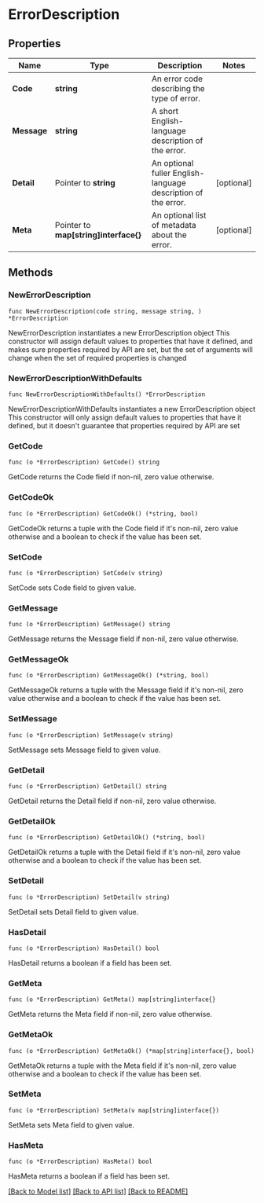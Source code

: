 # ErrorDescription

## Properties

Name | Type | Description | Notes
------------ | ------------- | ------------- | -------------
**Code** | **string** | An error code describing the type of error. | 
**Message** | **string** | A short English-language description of the error. | 
**Detail** | Pointer to **string** | An optional fuller English-language description of the error. | [optional] 
**Meta** | Pointer to **map[string]interface{}** | An optional list of metadata about the error. | [optional] 

## Methods

### NewErrorDescription

`func NewErrorDescription(code string, message string, ) *ErrorDescription`

NewErrorDescription instantiates a new ErrorDescription object
This constructor will assign default values to properties that have it defined,
and makes sure properties required by API are set, but the set of arguments
will change when the set of required properties is changed

### NewErrorDescriptionWithDefaults

`func NewErrorDescriptionWithDefaults() *ErrorDescription`

NewErrorDescriptionWithDefaults instantiates a new ErrorDescription object
This constructor will only assign default values to properties that have it defined,
but it doesn't guarantee that properties required by API are set

### GetCode

`func (o *ErrorDescription) GetCode() string`

GetCode returns the Code field if non-nil, zero value otherwise.

### GetCodeOk

`func (o *ErrorDescription) GetCodeOk() (*string, bool)`

GetCodeOk returns a tuple with the Code field if it's non-nil, zero value otherwise
and a boolean to check if the value has been set.

### SetCode

`func (o *ErrorDescription) SetCode(v string)`

SetCode sets Code field to given value.


### GetMessage

`func (o *ErrorDescription) GetMessage() string`

GetMessage returns the Message field if non-nil, zero value otherwise.

### GetMessageOk

`func (o *ErrorDescription) GetMessageOk() (*string, bool)`

GetMessageOk returns a tuple with the Message field if it's non-nil, zero value otherwise
and a boolean to check if the value has been set.

### SetMessage

`func (o *ErrorDescription) SetMessage(v string)`

SetMessage sets Message field to given value.


### GetDetail

`func (o *ErrorDescription) GetDetail() string`

GetDetail returns the Detail field if non-nil, zero value otherwise.

### GetDetailOk

`func (o *ErrorDescription) GetDetailOk() (*string, bool)`

GetDetailOk returns a tuple with the Detail field if it's non-nil, zero value otherwise
and a boolean to check if the value has been set.

### SetDetail

`func (o *ErrorDescription) SetDetail(v string)`

SetDetail sets Detail field to given value.

### HasDetail

`func (o *ErrorDescription) HasDetail() bool`

HasDetail returns a boolean if a field has been set.

### GetMeta

`func (o *ErrorDescription) GetMeta() map[string]interface{}`

GetMeta returns the Meta field if non-nil, zero value otherwise.

### GetMetaOk

`func (o *ErrorDescription) GetMetaOk() (*map[string]interface{}, bool)`

GetMetaOk returns a tuple with the Meta field if it's non-nil, zero value otherwise
and a boolean to check if the value has been set.

### SetMeta

`func (o *ErrorDescription) SetMeta(v map[string]interface{})`

SetMeta sets Meta field to given value.

### HasMeta

`func (o *ErrorDescription) HasMeta() bool`

HasMeta returns a boolean if a field has been set.


[[Back to Model list]](../README.md#documentation-for-models) [[Back to API list]](../README.md#documentation-for-api-endpoints) [[Back to README]](../README.md)


